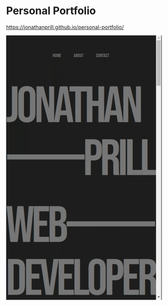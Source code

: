 # Personal Portfolio


https://jonathanprill.github.io/personal-portfolio/

![Screenshot Alt Text](./assets/images/portfolio-video.gif)

